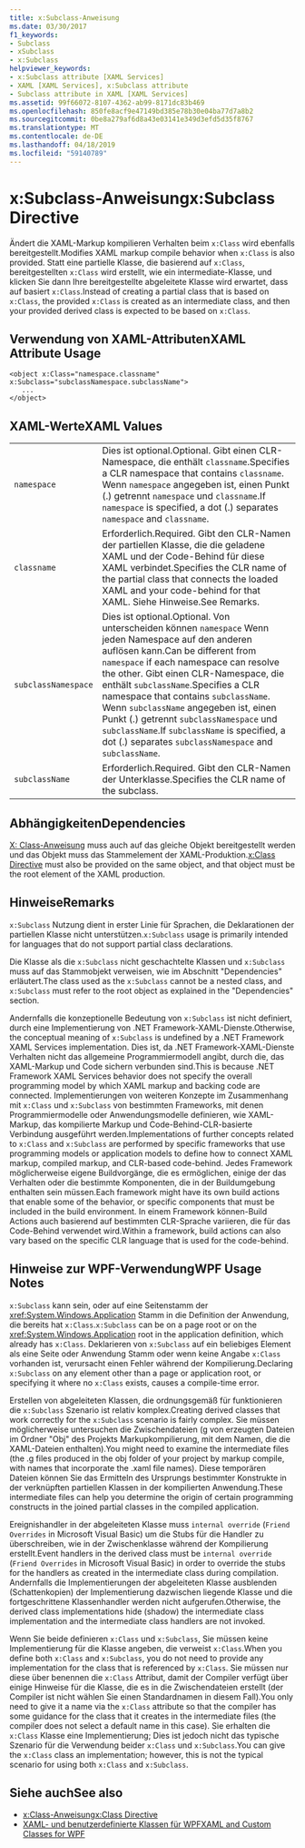 ```yaml
---
title: x:Subclass-Anweisung
ms.date: 03/30/2017
f1_keywords:
- Subclass
- xSubclass
- x:Subclass
helpviewer_keywords:
- x:Subclass attribute [XAML Services]
- XAML [XAML Services], x:Subclass attribute
- Subclass attribute in XAML [XAML Services]
ms.assetid: 99f66072-8107-4362-ab99-8171dc83b469
ms.openlocfilehash: 850fe8acf9e47149bd385e78b30e04ba77d7a8b2
ms.sourcegitcommit: 0be8a279af6d8a43e03141e349d3efd5d35f8767
ms.translationtype: MT
ms.contentlocale: de-DE
ms.lasthandoff: 04/18/2019
ms.locfileid: "59140789"
---
```

# <a name="xsubclass-directive"></a><span data-ttu-id="2e213-102">x:Subclass-Anweisung</span><span class="sxs-lookup"><span data-stu-id="2e213-102">x:Subclass Directive</span></span>
<span data-ttu-id="2e213-103">Ändert die XAML-Markup kompilieren Verhalten beim `x:Class` wird ebenfalls bereitgestellt.</span><span class="sxs-lookup"><span data-stu-id="2e213-103">Modifies XAML markup compile behavior when `x:Class` is also provided.</span></span> <span data-ttu-id="2e213-104">Statt eine partielle Klasse, die basierend auf `x:Class`, bereitgestellten `x:Class` wird erstellt, wie ein intermediate-Klasse, und klicken Sie dann Ihre bereitgestellte abgeleitete Klasse wird erwartet, dass auf basiert `x:Class`.</span><span class="sxs-lookup"><span data-stu-id="2e213-104">Instead of creating a partial class that is based on `x:Class`, the provided `x:Class` is created as an intermediate class, and then your provided derived class is expected to be based on `x:Class`.</span></span>  
  
## <a name="xaml-attribute-usage"></a><span data-ttu-id="2e213-105">Verwendung von XAML-Attributen</span><span class="sxs-lookup"><span data-stu-id="2e213-105">XAML Attribute Usage</span></span>  
  
```  
<object x:Class="namespace.classname" x:Subclass="subclassNamespace.subclassName">  
   ...  
</object>  
```  
  
## <a name="xaml-values"></a><span data-ttu-id="2e213-106">XAML-Werte</span><span class="sxs-lookup"><span data-stu-id="2e213-106">XAML Values</span></span>  
  
|||  
|-|-|  
|`namespace`|<span data-ttu-id="2e213-107">Dies ist optional.</span><span class="sxs-lookup"><span data-stu-id="2e213-107">Optional.</span></span> <span data-ttu-id="2e213-108">Gibt einen CLR-Namespace, die enthält `classname`.</span><span class="sxs-lookup"><span data-stu-id="2e213-108">Specifies a CLR namespace that contains `classname`.</span></span> <span data-ttu-id="2e213-109">Wenn `namespace` angegeben ist, einen Punkt (.) getrennt `namespace` und `classname`.</span><span class="sxs-lookup"><span data-stu-id="2e213-109">If `namespace` is specified, a dot (.) separates `namespace` and `classname`.</span></span>|  
|`classname`|<span data-ttu-id="2e213-110">Erforderlich.</span><span class="sxs-lookup"><span data-stu-id="2e213-110">Required.</span></span> <span data-ttu-id="2e213-111">Gibt den CLR-Namen der partiellen Klasse, die die geladene XAML und der Code-Behind für diese XAML verbindet.</span><span class="sxs-lookup"><span data-stu-id="2e213-111">Specifies the CLR name of the partial class that connects the loaded XAML and your code-behind for that XAML.</span></span> <span data-ttu-id="2e213-112">Siehe Hinweise.</span><span class="sxs-lookup"><span data-stu-id="2e213-112">See Remarks.</span></span>|  
|`subclassNamespace`|<span data-ttu-id="2e213-113">Dies ist optional.</span><span class="sxs-lookup"><span data-stu-id="2e213-113">Optional.</span></span> <span data-ttu-id="2e213-114">Von unterscheiden können `namespace` Wenn jeden Namespace auf den anderen auflösen kann.</span><span class="sxs-lookup"><span data-stu-id="2e213-114">Can be different from `namespace` if each namespace can resolve the other.</span></span> <span data-ttu-id="2e213-115">Gibt einen CLR-Namespace, die enthält `subclassName`.</span><span class="sxs-lookup"><span data-stu-id="2e213-115">Specifies a CLR namespace that contains `subclassName`.</span></span> <span data-ttu-id="2e213-116">Wenn `subclassName` angegeben ist, einen Punkt (.) getrennt `subclassNamespace` und `subclassName`.</span><span class="sxs-lookup"><span data-stu-id="2e213-116">If `subclassName` is specified, a dot (.) separates `subclassNamespace` and `subclassName`.</span></span>|  
|`subclassName`|<span data-ttu-id="2e213-117">Erforderlich.</span><span class="sxs-lookup"><span data-stu-id="2e213-117">Required.</span></span> <span data-ttu-id="2e213-118">Gibt den CLR-Namen der Unterklasse.</span><span class="sxs-lookup"><span data-stu-id="2e213-118">Specifies the CLR name of the subclass.</span></span>|  
  
## <a name="dependencies"></a><span data-ttu-id="2e213-119">Abhängigkeiten</span><span class="sxs-lookup"><span data-stu-id="2e213-119">Dependencies</span></span>  
 <span data-ttu-id="2e213-120">[X: Class-Anweisung](x-class-directive.md) muss auch auf das gleiche Objekt bereitgestellt werden und das Objekt muss das Stammelement der XAML-Produktion.</span><span class="sxs-lookup"><span data-stu-id="2e213-120">[x:Class Directive](x-class-directive.md) must also be provided on the same object, and that object must be the root element of the XAML production.</span></span>  
  
## <a name="remarks"></a><span data-ttu-id="2e213-121">Hinweise</span><span class="sxs-lookup"><span data-stu-id="2e213-121">Remarks</span></span>  
 <span data-ttu-id="2e213-122">`x:Subclass` Nutzung dient in erster Linie für Sprachen, die Deklarationen der partiellen Klasse nicht unterstützen.</span><span class="sxs-lookup"><span data-stu-id="2e213-122">`x:Subclass` usage is primarily intended for languages that do not support partial class declarations.</span></span>  
  
 <span data-ttu-id="2e213-123">Die Klasse als die `x:Subclass` nicht geschachtelte Klassen und `x:Subclass` muss auf das Stammobjekt verweisen, wie im Abschnitt "Dependencies" erläutert.</span><span class="sxs-lookup"><span data-stu-id="2e213-123">The class used as the `x:Subclass` cannot be a nested class, and `x:Subclass` must refer to the root object as explained in the "Dependencies" section.</span></span>  
  
 <span data-ttu-id="2e213-124">Andernfalls die konzeptionelle Bedeutung von `x:Subclass` ist nicht definiert, durch eine Implementierung von .NET Framework-XAML-Dienste.</span><span class="sxs-lookup"><span data-stu-id="2e213-124">Otherwise, the conceptual meaning of `x:Subclass` is undefined by a .NET Framework XAML Services implementation.</span></span> <span data-ttu-id="2e213-125">Dies ist, da .NET Framework-XAML-Dienste Verhalten nicht das allgemeine Programmiermodell angibt, durch die, das XAML-Markup und Code sichern verbunden sind.</span><span class="sxs-lookup"><span data-stu-id="2e213-125">This is because .NET Framework XAML Services behavior does not specify the overall programming model by which XAML markup and backing code are connected.</span></span> <span data-ttu-id="2e213-126">Implementierungen von weiteren Konzepte im Zusammenhang mit `x:Class` und `x:Subclass` von bestimmten Frameworks, mit denen Programmiermodelle oder Anwendungsmodelle definieren, wie XAML-Markup, das kompilierte Markup und Code-Behind-CLR-basierte Verbindung ausgeführt werden.</span><span class="sxs-lookup"><span data-stu-id="2e213-126">Implementations of further concepts related to `x:Class` and `x:Subclass` are performed by specific frameworks that use programming models or application models to define how to connect XAML markup, compiled markup, and CLR-based code-behind.</span></span> <span data-ttu-id="2e213-127">Jedes Framework möglicherweise eigene Buildvorgänge, die es ermöglichen, einige der das Verhalten oder die bestimmte Komponenten, die in der Buildumgebung enthalten sein müssen.</span><span class="sxs-lookup"><span data-stu-id="2e213-127">Each framework might have its own build actions that enable some of the behavior, or specific components that must be included in the build environment.</span></span> <span data-ttu-id="2e213-128">In einem Framework können-Build Actions auch basierend auf bestimmten CLR-Sprache variieren, die für das Code-Behind verwendet wird.</span><span class="sxs-lookup"><span data-stu-id="2e213-128">Within a framework, build actions can also vary based on the specific CLR language that is used for the code-behind.</span></span>  
  
## <a name="wpf-usage-notes"></a><span data-ttu-id="2e213-129">Hinweise zur WPF-Verwendung</span><span class="sxs-lookup"><span data-stu-id="2e213-129">WPF Usage Notes</span></span>  
 <span data-ttu-id="2e213-130">`x:Subclass` kann sein, oder auf eine Seitenstamm der <xref:System.Windows.Application> Stamm in die Definition der Anwendung, die bereits hat `x:Class`.</span><span class="sxs-lookup"><span data-stu-id="2e213-130">`x:Subclass` can be on a page root or on the <xref:System.Windows.Application> root in the application definition, which already has `x:Class`.</span></span> <span data-ttu-id="2e213-131">Deklarieren von `x:Subclass` auf ein beliebiges Element als eine Seite oder Anwendung Stamm oder wenn keine Angabe `x:Class` vorhanden ist, verursacht einen Fehler während der Kompilierung.</span><span class="sxs-lookup"><span data-stu-id="2e213-131">Declaring `x:Subclass` on any element other than a page or application root, or specifying it where no `x:Class` exists, causes a compile-time error.</span></span>  
  
 <span data-ttu-id="2e213-132">Erstellen von abgeleiteten Klassen, die ordnungsgemäß für funktionieren die `x:Subclass` Szenario ist relativ komplex.</span><span class="sxs-lookup"><span data-stu-id="2e213-132">Creating derived classes that work correctly for the `x:Subclass` scenario is fairly complex.</span></span> <span data-ttu-id="2e213-133">Sie müssen möglicherweise untersuchen die Zwischendateien (g von erzeugten Dateien im Ordner "Obj" des Projekts Markupkompilierung, mit dem Namen, die die XAML-Dateien enthalten).</span><span class="sxs-lookup"><span data-stu-id="2e213-133">You might need to examine the intermediate files (the .g files produced in the obj folder of your project by markup compile, with names that incorporate the .xaml file names).</span></span> <span data-ttu-id="2e213-134">Diese temporären Dateien können Sie das Ermitteln des Ursprungs bestimmter Konstrukte in der verknüpften partiellen Klassen in der kompilierten Anwendung.</span><span class="sxs-lookup"><span data-stu-id="2e213-134">These intermediate files can help you determine the origin of certain programming constructs in the joined partial classes in the compiled application.</span></span>  
  
 <span data-ttu-id="2e213-135">Ereignishandler in der abgeleiteten Klasse muss `internal override` (`Friend Overrides` in Microsoft Visual Basic) um die Stubs für die Handler zu überschreiben, wie in der Zwischenklasse während der Kompilierung erstellt.</span><span class="sxs-lookup"><span data-stu-id="2e213-135">Event handlers in the derived class must be `internal override` (`Friend Overrides` in Microsoft Visual Basic) in order to override the stubs for the handlers as created in the intermediate class during compilation.</span></span> <span data-ttu-id="2e213-136">Andernfalls die Implementierungen der abgeleiteten Klasse ausblenden (Schattenkopien) der Implementierung dazwischen liegende Klasse und die fortgeschrittene Klassenhandler werden nicht aufgerufen.</span><span class="sxs-lookup"><span data-stu-id="2e213-136">Otherwise, the derived class implementations hide (shadow) the intermediate class implementation and the intermediate class handlers are not invoked.</span></span>  
  
 <span data-ttu-id="2e213-137">Wenn Sie beide definieren `x:Class` und `x:Subclass`, Sie müssen keine Implementierung für die Klasse angeben, die verweist `x:Class`.</span><span class="sxs-lookup"><span data-stu-id="2e213-137">When you define both `x:Class` and `x:Subclass`, you do not need to provide any implementation for the class that is referenced by `x:Class`.</span></span> <span data-ttu-id="2e213-138">Sie müssen nur diese über benennen die `x:Class` Attribut, damit der Compiler verfügt über einige Hinweise für die Klasse, die es in die Zwischendateien erstellt (der Compiler ist nicht wählen Sie einen Standardnamen in diesem Fall).</span><span class="sxs-lookup"><span data-stu-id="2e213-138">You only need to give it a name via the `x:Class` attribute so that the compiler has some guidance for the class that it creates in the intermediate files (the compiler does not select a default name in this case).</span></span> <span data-ttu-id="2e213-139">Sie erhalten die `x:Class` Klasse eine Implementierung; Dies ist jedoch nicht das typische Szenario für die Verwendung beider `x:Class` und `x:Subclass`.</span><span class="sxs-lookup"><span data-stu-id="2e213-139">You can give the `x:Class` class an implementation; however, this is not the typical scenario for using both `x:Class` and `x:Subclass`.</span></span>  
  
## <a name="see-also"></a><span data-ttu-id="2e213-140">Siehe auch</span><span class="sxs-lookup"><span data-stu-id="2e213-140">See also</span></span>

- [<span data-ttu-id="2e213-141">x:Class-Anweisung</span><span class="sxs-lookup"><span data-stu-id="2e213-141">x:Class Directive</span></span>](x-class-directive.md)
- [<span data-ttu-id="2e213-142">XAML- und benutzerdefinierte Klassen für WPF</span><span class="sxs-lookup"><span data-stu-id="2e213-142">XAML and Custom Classes for WPF</span></span>](../wpf/advanced/xaml-and-custom-classes-for-wpf.md)
